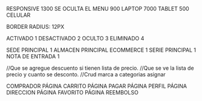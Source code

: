 RESPONSIVE
1300 SE OCULTA EL MENU
900 LAPTOP
7000 TABLET
500 CELULAR

BORDER RADIUS: 12PX

ACTIVADO 1
DESACTIVADO 2
OCULTO 3
ELIMINADO 4

SEDE PRINCIPAL 1
ALMACEN PRINCIPAL ECOMMERCE 1
SERIE PRINCIPAL 1
NOTA DE ENTRADA 1

//Que se agregue descuento si tienen lista de precio.
//Que se ve la lista de precio y cuanto se desconto.
//Crud marca a categorias asignar


COMPRADOR
PÁGINA CARRITO
PÁGINA PAGAR
PÁGINA PERFIL
PÁGINA DIRECCION
PÁGINA FAVORITO
PÁGINA REEMBOLSO